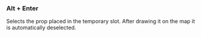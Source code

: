 ### Alt + Enter
Selects the prop placed in the temporary slot. After drawing it on the map it is automatically deselected.
